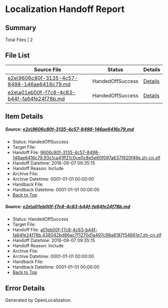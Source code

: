 # <a name='report-top'></a> Localization Handoff Report

## Summary
 Total Files | 2

## File List
 Source File | Status | Details 
 ----------- | ------ | ------- 
 [e2e\9606c80f-3135-4c57-8498-146ae6416c79.md](https://github.com/OpenLocalizationTestOrg/ol-test0/blob/b91ee2a5bf21745b7af525fe3f85827e042d2c06/e2e/9606c80f-3135-4c57-8498-146ae6416c79.md) | HandedOffSuccess | [Details](#b7197d1a63f0626110acfd6ea02cb36fed980d9f1)
 [e2e\a01eb00f-f7c8-4c83-b44f-fa64fe24f78b.md](https://github.com/OpenLocalizationTestOrg/ol-test0/blob/b91ee2a5bf21745b7af525fe3f85827e042d2c06/e2e/a01eb00f-f7c8-4c83-b44f-fa64fe24f78b.md) | HandedOffSuccess | [Details](#3e6edfa772191c8b8535a844aacb73133aaddbea2)

## Item Details
##### <a name='b7197d1a63f0626110acfd6ea02cb36fed980d9f1'></a> Source: [e2e\9606c80f-3135-4c57-8498-146ae6416c79.md](https://github.com/OpenLocalizationTestOrg/ol-test0/blob/b91ee2a5bf21745b7af525fe3f85827e042d2c06/e2e/9606c80f-3135-4c57-8498-146ae6416c79.md)
* Status: HandedOffSuccess
* Target File: 
* Handoff File: [9606c80f-3135-4c57-8498-146ae6416c79.93c1ca41ff21c0ce0c8e5e60f097a637f920f49e.zh-cn.xlf](https://github.com/OpenLocalizationTestOrg/ol-test0-handoff/blob/d3355fa4962e9035f6198548991ecaa0611ef469/ol-handoff/OpenLocalizationTestOrg/ol-test0-zhcn/ci/ht/9606c80f-3135-4c57-8498-146ae6416c79.93c1ca41ff21c0ce0c8e5e60f097a637f920f49e.zh-cn.xlf)
* Handoff Datetime: 2016-09-07 09:35:15
* Handoff Reason: Include
* Archive File: 
* Archive Datetime: 0001-01-01 00:00:00
* Handback File: 
* Handback Datetime: 0001-01-01 00:00:00
* [Back to Top](#report-top)

##### <a name='3e6edfa772191c8b8535a844aacb73133aaddbea2'></a> Source: [e2e\a01eb00f-f7c8-4c83-b44f-fa64fe24f78b.md](https://github.com/OpenLocalizationTestOrg/ol-test0/blob/b91ee2a5bf21745b7af525fe3f85827e042d2c06/e2e/a01eb00f-f7c8-4c83-b44f-fa64fe24f78b.md)
* Status: HandedOffSuccess
* Target File: 
* Handoff File: [a01eb00f-f7c8-4c83-b44f-fa64fe24f78b.438042bd86ac7f1270d1a497c98a8187f54661e7.zh-cn.xlf](https://github.com/OpenLocalizationTestOrg/ol-test0-handoff/blob/d3355fa4962e9035f6198548991ecaa0611ef469/ol-handoff/OpenLocalizationTestOrg/ol-test0-zhcn/ci/ht/a01eb00f-f7c8-4c83-b44f-fa64fe24f78b.438042bd86ac7f1270d1a497c98a8187f54661e7.zh-cn.xlf)
* Handoff Datetime: 2016-09-07 09:35:15
* Handoff Reason: Include
* Archive File: 
* Archive Datetime: 0001-01-01 00:00:00
* Handback File: 
* Handback Datetime: 0001-01-01 00:00:00
* [Back to Top](#report-top)


## Error Details

Generated by OpenLocalization.
